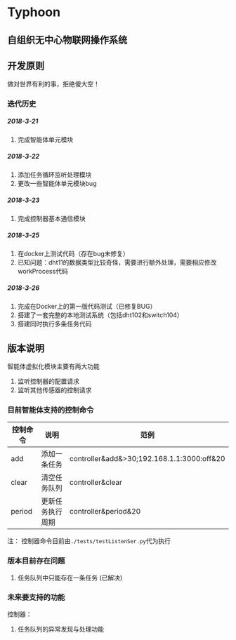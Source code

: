 # Typhoon
## 自组织无中心物联网操作系统

## 开发原则
做对世界有利的事，拒绝傻大空！

### 迭代历史
##### 2018-3-21  

1. 完成智能体单元模块

##### 2018-3-22

1. 添加任务循环监听处理模块
2. 更改一些智能体单元模块bug

##### 2018-3-23

1. 完成控制器基本通信模块

##### 2018-3-25

1. 在docker上测试代码（存在bug未修复）
2. 已知问题：dht11的数据类型比较奇怪，需要进行额外处理，需要相应修改workProcess代码

##### 2018-3-26
1. 完成在Docker上的第一版代码测试（已修复BUG）
2. 搭建了一套完整的本地测试系统（包括dht102和switch104）
3. 搭建同时执行多条任务代码

## 版本说明

智能体虚拟化模块主要有两大功能

1. 监听控制器的配置请求
2. 监听其他传感器的控制请求

### 目前智能体支持的控制命令
|控制命令|说明|范例|
|--------|----|----|
|add|添加一条任务|controller&add&>30;192.168.1.1:3000:off&20|
|clear|清空任务队列|controller&clear|
|period|更新任务执行周期|controller&period&20|

注： 控制器命令目前由`./tests/testListenSer.py`代为执行
 
### 版本目前存在问题
1. 任务队列中只能存在一条任务 (已解决)

### 未来要支持的功能

控制器：

1. 任务队列的异常发现与处理功能

